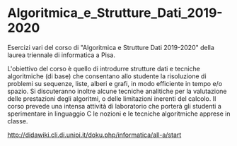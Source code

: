 # Algoritmica_e_Strutture_Dati_2019-2020
Esercizi vari del corso di "Algoritmica e Strutture Dati 2019-2020" della laurea triennale di informatica a Pisa. 

L'obiettivo del corso è quello di introdurre strutture dati e tecniche algoritmiche (di base) che consentano allo studente la risoluzione di problemi su sequenze, liste, alberi e grafi, in modo efficiente in tempo e/o spazio. Si discuteranno inoltre alcune tecniche analitiche per la valutazione delle prestazioni degli algoritmi, o delle limitazioni inerenti del calcolo. Il corso prevede una intensa attività di laboratorio che porterà gli studenti a sperimentare in linguaggio C le nozioni e le tecniche algoritmiche apprese in classe.

http://didawiki.cli.di.unipi.it/doku.php/informatica/all-a/start
